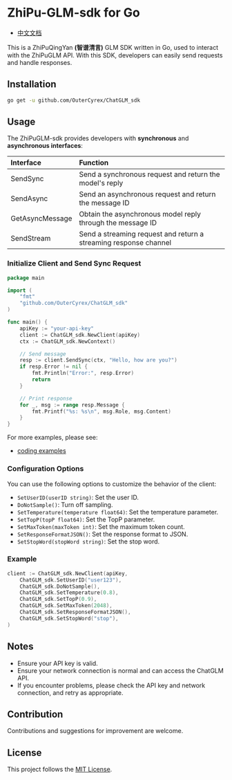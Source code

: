 # ZhiPu-GLM-sdk for Go

- [中文文档](README_zh.md)

This is a ZhiPuQingYan **(智谱清言)** GLM SDK written in Go, used to interact with the ZhiPuGLM API. With this SDK, developers can easily send requests and handle responses.

## Installation

```sh
go get -u github.com/OuterCyrex/ChatGLM_sdk
```

## Usage

The ZhiPuGLM-sdk provides developers with **synchronous** and **asynchronous interfaces**:

| Interface       | Function                                                     |
| :-------------- | :----------------------------------------------------------- |
| SendSync        | Send a synchronous request and return the model's reply      |
| SendAsync       | Send an asynchronous request and return the message ID       |
| GetAsyncMessage | Obtain the asynchronous model reply through the message ID   |
| SendStream      | Send a streaming request and return a streaming response channel |

### Initialize Client and  Send Sync Request

```go
package main

import (
    "fmt"
    "github.com/OuterCyrex/ChatGLM_sdk"
)

func main() {
    apiKey := "your-api-key"
    client := ChatGLM_sdk.NewClient(apiKey)
    ctx := ChatGLM_sdk.NewContext()

    // Send message
    resp := client.SendSync(ctx, "Hello, how are you?")
    if resp.Error != nil {
        fmt.Println("Error:", resp.Error)
        return
    }

    // Print response
    for _, msg := range resp.Message {
        fmt.Printf("%s: %s\n", msg.Role, msg.Content)
    }
}
```

For more examples, please see:

- [coding examples](example)

### Configuration Options

You can use the following options to customize the behavior of the client:

- `SetUserID(userID string)`: Set the user ID.
- `DoNotSample()`: Turn off sampling.
- `SetTemperature(temperature float64)`: Set the temperature parameter.
- `SetTopP(topP float64)`: Set the TopP parameter.
- `SetMaxToken(maxToken int)`: Set the maximum token count.
- `SetResponseFormatJSON()`: Set the response format to JSON.
- `SetStopWord(stopWord string)`: Set the stop word.

### Example

```go
client := ChatGLM_sdk.NewClient(apiKey, 
    ChatGLM_sdk.SetUserID("user123"),
    ChatGLM_sdk.DoNotSample(),
    ChatGLM_sdk.SetTemperature(0.8),
    ChatGLM_sdk.SetTopP(0.9),
    ChatGLM_sdk.SetMaxToken(2048),
    ChatGLM_sdk.SetResponseFormatJSON(),
    ChatGLM_sdk.SetStopWord("stop"),
)
```

## Notes

- Ensure your API key is valid.
- Ensure your network connection is normal and can access the ChatGLM API.
- If you encounter problems, please check the API key and network connection, and retry as appropriate.

## Contribution

Contributions and suggestions for improvement are welcome.

## License

This project follows the [MIT License](https://opensource.org/license/MIT).